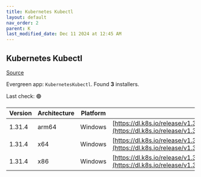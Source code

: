 ```yaml
---
title: Kubernetes Kubectl
layout: default
nav_order: 2
parent: K
last_modified_date: Dec 11 2024 at 12:45 AM
---
```


## Kubernetes Kubectl

[Source](https://kubernetes.io/)

Evergreen app: `KubernetesKubectl`. Found **3** installers.

Last check: 🟢

| Version | Architecture | Platform | URI                                                                                                                                |
| ------- | ------------ | -------- | ---------------------------------------------------------------------------------------------------------------------------------- |
| 1.31.4  | arm64        | Windows  | [https://dl.k8s.io/release/v1.31.4/bin/windows/arm64/kubectl.exe](https://dl.k8s.io/release/v1.31.4/bin/windows/arm64/kubectl.exe) |
| 1.31.4  | x64          | Windows  | [https://dl.k8s.io/release/v1.31.4/bin/windows/amd64/kubectl.exe](https://dl.k8s.io/release/v1.31.4/bin/windows/amd64/kubectl.exe) |
| 1.31.4  | x86          | Windows  | [https://dl.k8s.io/release/v1.31.4/bin/windows/386/kubectl.exe](https://dl.k8s.io/release/v1.31.4/bin/windows/386/kubectl.exe)     |
